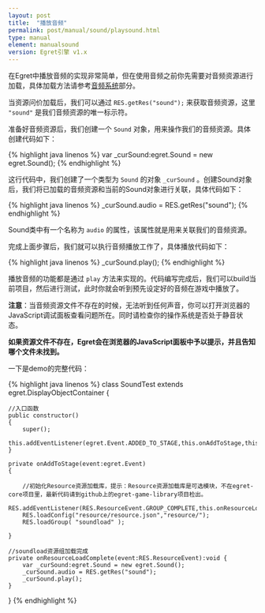 ```yaml
---
layout: post
title:  "播放音频"
permalink: post/manual/sound/playsound.html
type: manual
element: manualsound
version: Egret引擎 v1.x
---
```


在Egret中播放音频的实现非常简单，但在使用音频之前你先需要对音频资源进行加载，具体加载方法请参考[音频系统]({{site.baseurl}}/post/manual/sound/aboutsound.html)部分。

当资源问价加载后，我们可以通过 `RES.getRes("sound");` 来获取音频资源，这里 `"sound"` 是我们音频资源的唯一标示符。

准备好音频资源后，我们创建一个 `Sound` 对象，用来操作我们的音频资源。具体创建代码如下：

{% highlight java linenos %}
var _curSound:egret.Sound = new egret.Sound();
{% endhighlight %}

这行代码中，我们创建了一个类型为 `Sound` 的对象 `_curSound` 。创建Sound对象后，我们将已加载的音频资源和当前的Sound对象进行关联，具体代码如下：

{% highlight java linenos %}
_curSound.audio = RES.getRes("sound");
{% endhighlight %}

Sound类中有一个名称为 `audio` 的属性，该属性就是用来关联我们的音频资源。

完成上面步骤后，我们就可以执行音频播放工作了，具体播放代码如下：

{% highlight java linenos %}
_curSound.play();
{% endhighlight %}

播放音频的功能都是通过 `play` 方法来实现的。代码编写完成后，我们可以build当前项目，然后进行测试，此时你就会听到预先设定好的音频在游戏中播放了。

**注意**：当音频资源文件不存在的时候，无法听到任何声音，你可以打开浏览器的JavaScript调试面板查看问题所在。同时请检查你的操作系统是否处于静音状态。

**如果资源文件不存在，Egret会在浏览器的JavaScript面板中予以提示，并且告知哪个文件未找到。**


一下是demo的完整代码：

{% highlight java linenos %}
class SoundTest extends egret.DisplayObjectContainer
{

    //入口函数
    public constructor()
    {
        super();
        this.addEventListener(egret.Event.ADDED_TO_STAGE,this.onAddToStage,this);
    }

    private onAddToStage(event:egret.Event)
    {

        //初始化Resource资源加载库，提示：Resource资源加载库是可选模块，不在egret-core项目里，最新代码请到github上的egret-game-library项目检出。
        RES.addEventListener(RES.ResourceEvent.GROUP_COMPLETE,this.onResourceLoadComplete,this);
        RES.loadConfig("resource/resource.json","resource/");
        RES.loadGroup( "soundload" );

    }

    //soundload资源组加载完成
    private onResourceLoadComplete(event:RES.ResourceEvent):void {
        var _curSound:egret.Sound = new egret.Sound();
        _curSound.audio = RES.getRes("sound");
        _curSound.play();
    }
}
{% endhighlight %}